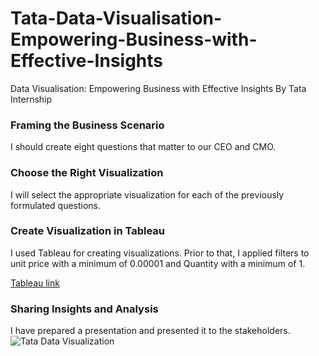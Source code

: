 # Tata-Data-Visualisation-Empowering-Business-with-Effective-Insights
Data Visualisation: Empowering Business with Effective Insights By Tata Internship

### Framing the Business Scenario
I should create eight questions that matter to our CEO and CMO.

### Choose the Right Visualization
I will select the appropriate visualization for each of the previously formulated questions.

### Create Visualization in Tableau
I used Tableau for creating visualizations. Prior to that, I applied filters to unit price with a minimum of 0.00001 and Quantity with a minimum of 1.

[Tableau link](https://public.tableau.com/views/TataDataVisualization_16920017193890/Sheet1?:language=en-US&:display_count=n&:origin=viz_share_link)

### Sharing Insights and Analysis
I have prepared a presentation and presented it to the stakeholders.
![Tata Data Visualization](https://github.com/Jayagopal-web/Tata-Data-Visualisation-Empowering-Business-with-Effective-Insights/assets/66839291/3f5854ad-245a-4c98-9a58-218cfba9ff97)


